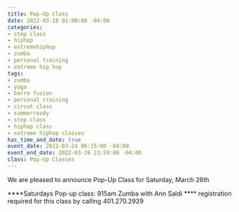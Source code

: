 ```yaml
---
title: Pop-Up Class
date: 2022-03-18 01:00:00 -04:00
categories:
- step class
- hiphop
- extremehiphop
- zumba
- personal training
- extreme hip hop
tags:
- zumba
- yoga
- barre fusion
- personal training
- circut class
- summerready
- step class
- hiphop class
- extreme hiphop classes
has_time_and_date: true
event_date: 2022-03-24 06:15:00 -04:00
event_end_date: 2022-03-26 23:59:00 -04:00
class: Pop-Up Classes
---
```


We are pleased to announce Pop-Up Class for 
 Saturday, March 26th
  
****Saturdays Pop-up class:
915am Zumba with Ann Saldi ****
 registration required for this class by calling 401.270.2929